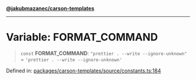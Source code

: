 [**@jakubmazanec/carson-templates**](../README.md)

---

# Variable: FORMAT_COMMAND

> `const` **FORMAT_COMMAND**: `"prettier . --write --ignore-unknown"` =
> `'prettier . --write --ignore-unknown'`

Defined in:
[packages/carson-templates/source/constants.ts:184](https://github.com/jakubmazanec/tools/blob/66e975ab265618dba82f8e4c56654145b7ba4db7/packages/carson-templates/source/constants.ts#L184)
